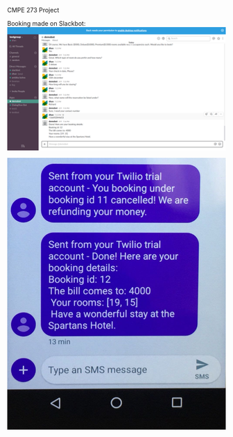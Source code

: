 CMPE 273 Project





Booking made on Slackbot:
![Alt text](https://github.com/dgaonkar17/cmpe273/blob/master/Project/Screenshot%20(38).png)

![Alt text](https://github.com/dgaonkar17/cmpe273/blob/master/Project/images/WhatsApp%20Image%202017-12-06%20at%207.31.21%20PM.jpeg)
